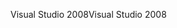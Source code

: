 <span data-ttu-id="9182a-101">Visual Studio 2008</span><span class="sxs-lookup"><span data-stu-id="9182a-101">Visual Studio 2008</span></span>